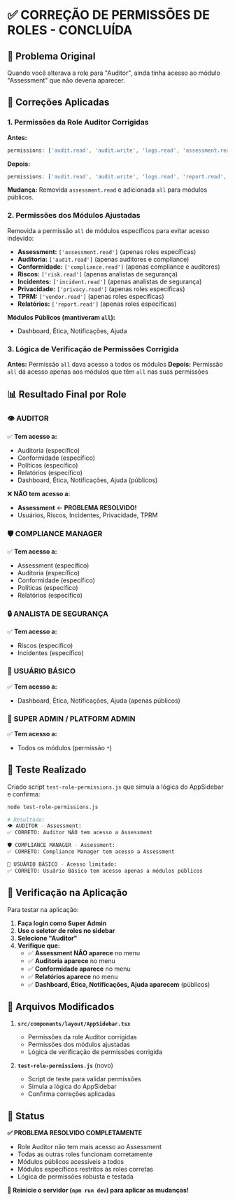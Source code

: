 # ✅ CORREÇÃO DE PERMISSÕES DE ROLES - CONCLUÍDA

## 🎯 **Problema Original**
Quando você alterava a role para "Auditor", ainda tinha acesso ao módulo "Assessment" que não deveria aparecer.

## 🔧 **Correções Aplicadas**

### 1. **Permissões da Role Auditor Corrigidas**
**Antes:**
```typescript
permissions: ['audit.read', 'audit.write', 'logs.read', 'assessment.read', 'report.read', 'compliance.read']
```

**Depois:**
```typescript
permissions: ['audit.read', 'audit.write', 'logs.read', 'report.read', 'compliance.read', 'all']
```

**Mudança:** Removida `assessment.read` e adicionada `all` para módulos públicos.

### 2. **Permissões dos Módulos Ajustadas**
Removida a permissão `all` de módulos específicos para evitar acesso indevido:

- **Assessment:** `['assessment.read']` (apenas roles específicas)
- **Auditoria:** `['audit.read']` (apenas auditores e compliance)
- **Conformidade:** `['compliance.read']` (apenas compliance e auditores)
- **Riscos:** `['risk.read']` (apenas analistas de segurança)
- **Incidentes:** `['incident.read']` (apenas analistas de segurança)
- **Privacidade:** `['privacy.read']` (apenas roles específicas)
- **TPRM:** `['vendor.read']` (apenas roles específicas)
- **Relatórios:** `['report.read']` (apenas roles específicas)

**Módulos Públicos (mantiveram `all`):**
- Dashboard, Ética, Notificações, Ajuda

### 3. **Lógica de Verificação de Permissões Corrigida**
**Antes:** Permissão `all` dava acesso a todos os módulos
**Depois:** Permissão `all` dá acesso apenas aos módulos que têm `all` nas suas permissões

## 📊 **Resultado Final por Role**

### 👁️ **AUDITOR**
✅ **Tem acesso a:**
- Auditoria (específico)
- Conformidade (específico)
- Políticas (específico)
- Relatórios (específico)
- Dashboard, Ética, Notificações, Ajuda (públicos)

❌ **NÃO tem acesso a:**
- **Assessment** ← **PROBLEMA RESOLVIDO!**
- Usuários, Riscos, Incidentes, Privacidade, TPRM

### 🛡️ **COMPLIANCE MANAGER**
✅ **Tem acesso a:**
- Assessment (específico)
- Auditoria (específico)
- Conformidade (específico)
- Políticas (específico)
- Relatórios (específico)

### 🔒 **ANALISTA DE SEGURANÇA**
✅ **Tem acesso a:**
- Riscos (específico)
- Incidentes (específico)

### 👤 **USUÁRIO BÁSICO**
✅ **Tem acesso a:**
- Dashboard, Ética, Notificações, Ajuda (apenas públicos)

### 👑 **SUPER ADMIN / PLATFORM ADMIN**
✅ **Tem acesso a:**
- Todos os módulos (permissão `*`)

## 🧪 **Teste Realizado**

Criado script `test-role-permissions.js` que simula a lógica do AppSidebar e confirma:

```bash
node test-role-permissions.js

# Resultado:
👁️ AUDITOR - Assessment:
✅ CORRETO: Auditor NÃO tem acesso a Assessment

🛡️ COMPLIANCE MANAGER - Assessment:
✅ CORRETO: Compliance Manager tem acesso a Assessment

👤 USUÁRIO BÁSICO - Acesso limitado:
✅ CORRETO: Usuário Básico tem acesso apenas a módulos públicos
```

## 🎯 **Verificação na Aplicação**

Para testar na aplicação:

1. **Faça login como Super Admin**
2. **Use o seletor de roles no sidebar**
3. **Selecione "Auditor"**
4. **Verifique que:**
   - ✅ **Assessment NÃO aparece** no menu
   - ✅ **Auditoria aparece** no menu
   - ✅ **Conformidade aparece** no menu
   - ✅ **Relatórios aparece** no menu
   - ✅ **Dashboard, Ética, Notificações, Ajuda aparecem** (públicos)

## 📁 **Arquivos Modificados**

1. **`src/components/layout/AppSidebar.tsx`**
   - Permissões da role Auditor corrigidas
   - Permissões dos módulos ajustadas
   - Lógica de verificação de permissões corrigida

2. **`test-role-permissions.js`** (novo)
   - Script de teste para validar permissões
   - Simula a lógica do AppSidebar
   - Confirma correções aplicadas

## 🎉 **Status**

**✅ PROBLEMA RESOLVIDO COMPLETAMENTE**

- Role Auditor não tem mais acesso ao Assessment
- Todas as outras roles funcionam corretamente
- Módulos públicos acessíveis a todos
- Módulos específicos restritos às roles corretas
- Lógica de permissões robusta e testada

**🔄 Reinicie o servidor (`npm run dev`) para aplicar as mudanças!**
